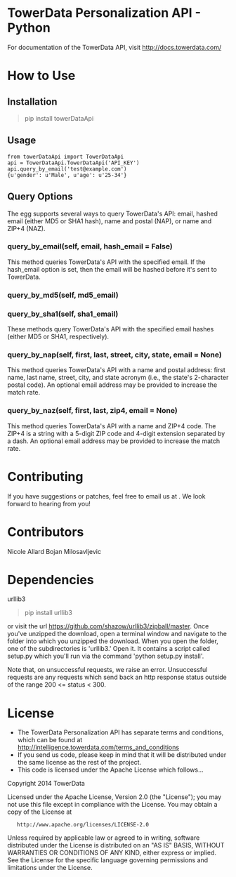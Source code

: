 TowerData Personalization API - Python
==================

For documentation of the TowerData API, visit
http://docs.towerdata.com/

How to Use
==========

Installation
------------

> pip install towerDataApi

Usage
-----
 
    from towerDataApi import TowerDataApi
    api = TowerDataApi.TowerDataApi('API_KEY')
    api.query_by_email('test@example.com')
    {u'gender': u'Male', u'age': u'25-34'}

Query Options
-------------
The egg supports several ways to query TowerData's API: email, hashed email (either MD5 or SHA1 hash), name and postal (NAP), or name and ZIP+4 (NAZ).

### query_by_email(self, email, hash_email = False)

This method queries TowerData's API with the specified email. 
If the hash_email option is set, then the email will be hashed before it's sent to TowerData.

### query_by_md5(self, md5_email)
### query_by_sha1(self, sha1_email)

These methods query TowerData's API with the specified email hashes (either MD5 or SHA1, respectively). 
 
### query_by_nap(self, first, last, street, city, state, email = None)

This method queries TowerData's API with a name and postal address: first name, last name, street, city, and state acronym (i.e., the state's 2-character postal code).
An optional email address may be provided to increase the match rate.

### query_by_naz(self, first, last, zip4, email = None)

This method queries TowerData's API with a name and ZIP+4 code. The ZIP+4 is a string with a 5-digit ZIP code and 4-digit extension separated by a dash.
An optional email address may be provided to increase the match rate.

Contributing
============
If you have suggestions or patches, feel free to email us at
<developer at towerdata dot com>. We look forward to hearing from you!


Contributors
============
Nicole Allard <nicole at rapleaf dot com>
Bojan  Milosavljevic <milboj at gmail dot com>

Dependencies
============
urllib3

> pip install urllib3

or visit the url https://github.com/shazow/urllib3/zipball/master.
Once you've unzipped the download, open a terminal window and navigate to the folder into which you unzipped the download. When you open the folder, one of the subdirectories is 'urllib3.' Open it. It contains a script called setup.py which you'll run via the command 'python setup.py install'.

Note that, on unsuccessful requests, we raise an error. Unsuccessful requests are any requests which send back an http response status outside of the range 200 <= status < 300.

License
=======
* The TowerData Personalization API has separate terms and conditions, which can
  be found at http://intelligence.towerdata.com/terms_and_conditions
* If you send us code, please keep in mind that it will be distributed under
  the same license as the rest of the project.
* This code is licensed under the Apache License which follows...

Copyright 2014 TowerData

   Licensed under the Apache License, Version 2.0 (the "License");
   you may not use this file except in compliance with the License.
   You may obtain a copy of the License at

       http://www.apache.org/licenses/LICENSE-2.0

   Unless required by applicable law or agreed to in writing, software
   distributed under the License is distributed on an "AS IS" BASIS,
   WITHOUT WARRANTIES OR CONDITIONS OF ANY KIND, either express or implied.
   See the License for the specific language governing permissions and
   limitations under the License.
